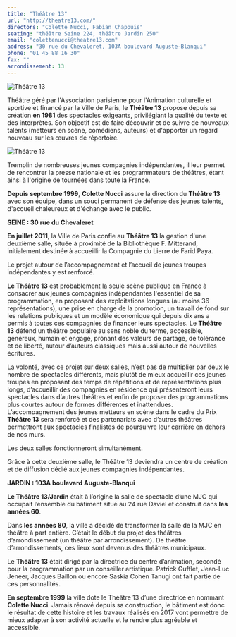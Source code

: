```yaml
---
title: "Théâtre 13"
url: "http://theatre13.com/"
directors: "Colette Nucci, Fabian Chappuis"
seating: "théâtre Seine 224, théâtre Jardin 250"
email: "colettenucci@theatre13.com"
address: "30 rue du Chevaleret, 103A boulevard Auguste-Blanqui"
phone: "01 45 88 16 30"
fax: ""
arrondissement: 13
---
```


![Théâtre 13](../images/13eme/theatre-13/theatre-13-1.jpg)

Théâtre géré par l'Association parisienne pour l'Animation culturelle et sportive et financé par la Ville de Paris, le **Théâtre 13** propose depuis sa création **en 1981** des spectacles exigeants, privilégiant la qualité du texte et des interprètes. Son objectif est de faire découvrir et de suivre de nouveaux talents (metteurs en scène, comédiens, auteurs) et d'apporter un regard nouveau sur les œuvres de répertoire.

![Théâtre 13](../images/13eme/theatre-13/theatre-13-3.jpg)

Tremplin de nombreuses jeunes compagnies indépendantes, il leur permet de rencontrer la presse nationale et les programmateurs de théâtres, étant ainsi à l'origine de tournées dans toute la France.

**Depuis septembre 1999**, **Colette Nucci** assure la direction du **Théâtre 13** avec son équipe, dans un souci permanent de défense des jeunes talents, d'accueil chaleureux et d'échange avec le public.


**SEINE : 30 rue du Chevaleret**

**En juillet 2011**, la Ville de Paris confie au **Théâtre 13** la gestion d'une deuxième salle, située à proximité de la Bibliothèque F. Mitterand, initialement destinée à accueillir la Compagnie du Lierre de Farid Paya.

Le projet  autour de l’accompagnement et l’accueil de jeunes troupes indépendantes y est renforcé.

**Le Théâtre 13** est probablement la seule scène publique en France à consacrer aux jeunes compagnies indépendantes l'essentiel de sa programmation, en proposant des exploitations longues (au moins 36 représentations), une prise en charge de la promotion, un travail de fond sur les relations publiques et un modèle économique qui depuis dix ans a permis à toutes ces compagnies de financer leurs spectacles. Le **Théâtre 13** défend un théâtre populaire au sens noble du terme, accessible, généreux, humain et engagé, prônant des valeurs de partage, de tolérance et de liberté, autour d’auteurs classiques mais aussi autour de nouvelles écritures.

La volonté, avec ce projet sur deux salles, n’est pas de multiplier par deux le nombre de spectacles différents, mais plutôt de mieux accueillir ces jeunes troupes en proposant des temps de répétitions et de représentations plus longs, d’accueillir des compagnies en résidence qui présenteront leurs spectacles dans d’autres théâtres et enfin de proposer des programmations plus courtes autour de formes différentes et inattendues. L’accompagnement des jeunes metteurs en scène dans le cadre du Prix **Théâtre 13** sera renforcé et des partenariats avec d’autres théâtres permettront aux spectacles finalistes de poursuivre leur carrière en dehors de nos murs.

Les deux salles fonctionneront simultanément. 

Grâce à cette deuxième salle, le Théâtre 13 deviendra un centre de création et de diffusion dédié aux jeunes compagnies indépendantes.


**JARDIN : 103A boulevard Auguste-Blanqui**

**Le Théâtre 13/Jardin** était à l’origine la salle de spectacle d’une MJC qui occupait l’ensemble du bâtiment situé au 24 rue Daviel et construit dans **les années 60**.

Dans **les années 80**, la ville a décidé de transformer la salle de la MJC en théâtre à part entière. C’était le début du projet des théâtres d’arrondissement (un théâtre par arrondissement). De théâtre d’arrondissements, ces lieux sont devenus des théâtres municipaux.

Le **Théâtre 13** était dirigé par la directrice du centre d’animation, secondé pour la programmation par un conseiller artistique. Patrick Gufflet, Jean-Luc Jeneer, Jacques Baillon ou encore Saskia Cohen Tanugi ont fait partie de ces personnalités.

**En septembre 1999** la ville dote le Théâtre 13 d’une directrice en nommant **Colette Nucci**. Jamais rénové depuis sa construction, le bâtiment est donc le résultat de cette histoire et les travaux réalisés en 2017 vont permettre de mieux adapter à son activité actuelle et le rendre plus agréable et accessible.


